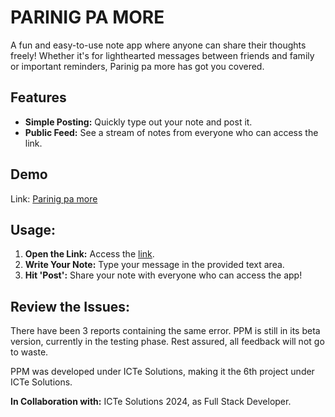 # **PARINIG PA MORE**

A fun and easy-to-use note app where anyone can share their thoughts freely! Whether it's for lighthearted messages between friends and family or important reminders, Parinig pa more has got you covered.

## **Features**

- **Simple Posting:** Quickly type out your note and post it.
- **Public Feed:** See a stream of notes from everyone who can access the link.

## **Demo**

Link: [Parinig pa more](http://parinigpamore.unaux.com/?i=2)

## **Usage:**

1. **Open the Link:** Access the [link](http://parinigpamore.unaux.com/?i=2).
2. **Write Your Note:** Type your message in the provided text area.
3. **Hit 'Post':** Share your note with everyone who can access the app!

## **Review the Issues:**

There have been 3 reports containing the same error. PPM is still in its beta version, currently in the testing phase. Rest assured, all feedback will not go to waste.

PPM was developed under ICTe Solutions, making it the 6th project under ICTe Solutions.

**In Collaboration with:** ICTe Solutions 2024, as Full Stack Developer.
